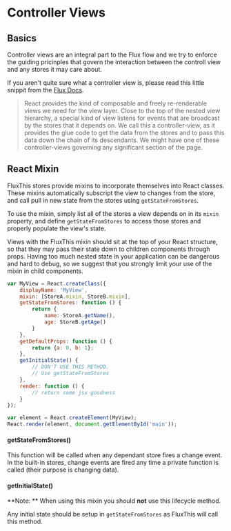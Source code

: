 # Controller Views

## Basics
Controller views are an integral part to the Flux flow and we
try to enforce the guiding pricinples that govern the interaction
between the controll view and any stores it may care about.

If you aren't quite sure what a controller view is, please
read this little snippit from the [Flux Docs](http://facebook.github.io/flux/docs/overview.html#views-and-controller-views).

>React provides the kind of composable and freely re-renderable
views we need for the view layer. Close to the top of the
nested view hierarchy, a special kind of view listens for
events that are broadcast by the stores that it depends on.
We call this a controller-view, as it provides the glue code to
get the data from the stores and to pass this data down the chain
of its descendants. We might have one of these controller-views
governing any significant section of the page.

## React Mixin

FluxThis stores provide mixins to incorporate themselves into React classes.
These mixins automatically subscript the view to changes from the store, and call
pull in new state from the stores using `getStateFromStores`.

To use the mixin, simply list all of the stores a view depends on in its `mixin`
property, and define `getStateFromStores` to access those stores and properly
populate the view's state.

Views with the FluxThis mixin should sit at the top of your React structure, so
that they may pass their state down to children components through props. Having
too much nested state in your application can be dangerous and hard to debug, so
we suggest that you strongly limit your use of the mixin in child components.

```js
var MyView = React.createClass({
	displayName: 'MyView',
	mixin: [StoreA.mixin, StoreB.mixin],
	getStateFromStores: function () {
		return {
			name: StoreA.getName(),
			age: StoreB.getAge()
		}
	},
	getDefaultProps: function () {
		return {a: 0, b: 1};
	},
	getInitialState() {
	    // DON'T USE THIS METHOD.
	    // Use getStateFromStores
	},
	render: function () {
		// return some jsx goodness
	}
});

var element = React.createElement(MyView);
React.render(element, document.getElementById('main'));
```

#### getStateFromStores()

This function will be called when any dependant store fires a change event. In
the built-in stores, change events are fired any time a private function is
called (their purpose is changing data).

#### getInitialState()

**Note: ** When using this mixin you should **not** use this lifecycle method.

Any initial state should be setup in `getStateFromStores` as FluxThis will
call this method.

